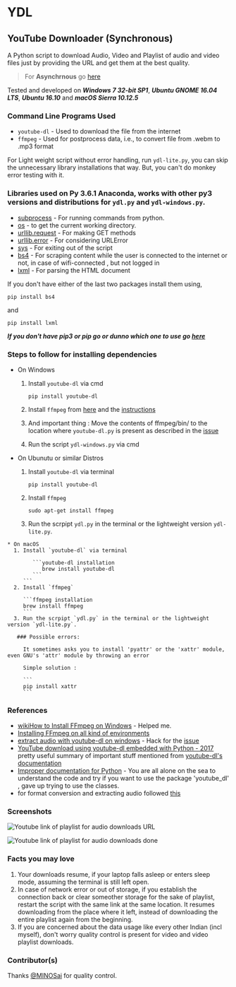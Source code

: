 # YDL
## YouTube Downloader (Synchronous)

A Python script to download Audio, Video and  Playlist of audio and video files just by providing the URL and get them at the best quality.

>  For **Asynchrnous** go [here](https://github.com/greed2411/YDL/tree/ydl-async)

Tested and developed on ***Windows 7 32-bit SP1***, ***Ubuntu GNOME 16.04 LTS***, ***Ubuntu 16.10*** and ***macOS Sierra 10.12.5***

### Command Line Programs Used
  * `youtube-dl` - Used to download the file from the internet
  * `ffmpeg` - Used for postprocess data, i.e., to convert file from .webm to .mp3 format

For Light weight script without error handling, run `ydl-lite.py`, you can skip the unnecessary library installations that way. But, you can't do monkey error testing with it.

### Libraries used on Py 3.6.1 Anaconda, works with other py3 versions and distributions for `ydl.py` and `ydl-windows.py`.
  * [subprocess](https://docs.python.org/3/library/subprocess.html#older-high-level-api) - For running commands from python.
  * [os](https://docs.python.org/3/library/os.html) - to get the current working directory.
  * [urllib.request](https://docs.python.org/3/library/urllib.request.html#module-urllib.request) - For making GET methods
  * [urllib.error](https://docs.python.org/3/library/urllib.error.html#module-urllib.error) - For considering URLError
  * [sys](https://docs.python.org/3/library/sys.html) - For exiting out of the script
  * [bs4](http://beautiful-soup-4.readthedocs.io/en/latest/) - For scraping content while the user is connected to the internet or not, in case of wifi-connected , but not logged in
  * [lxml](http://lxml.de/#download) - For parsing the HTML document

  If you don't have either of the last two packages install them using,

  ```pip installation
  pip install bs4
  ```

  and 

  ```pip installation
  pip install lxml
  ```
  ***If you don't have pip3 or pip go or dunno which one to use go [here](https://stackoverflow.com/a/6587528)***

### Steps to follow for installing dependencies
  * On Windows 
     1. Install `youtube-dl` via cmd
       
        ```youtube-dl installation
        pip install youtube-dl
        ```
     2. Install `ffmpeg` from [here](http://ffmpeg.zeranoe.com/builds/) and the [instructions](http://www.wikihow.com/Install-FFmpeg-on-Windows)
     
     3. And important thing : Move the contents of ffmpeg/bin/ to the location where `youtube-dl.py` is present as described in the [issue](https://stackoverflow.com/a/42745019)
     
     4. Run the script `ydl-windows.py` via cmd
     
   * On Ubunutu or similar Distros
      1. Install `youtube-dl` via terminal
      
         ```youtube-dl installation
         pip install youtube-dl
         ```
      2. Install `ffmpeg`
      
         ```ffmpeg installation
         sudo apt-get install ffmpeg
         ```
      3. Run the scrpipt `ydl.py` in the terminal or the lightweight version `ydl-lite.py`.
    
    * On macOS
      1. Install `youtube-dl` via terminal

            ```youtube-dl installation
               brew install youtube-dl
            ```
         ```
      2. Install `ffmpeg`
      
         ```ffmpeg installation
         brew install ffmpeg
         ```
      3. Run the scrpipt `ydl.py` in the terminal or the lightweight version `ydl-lite.py`.

       ### Possible errors: 

         It sometimes asks you to install 'pyattr' or the 'xattr' module, even GNU's 'attr' module by throwing an error

         Simple solution : 

         ```
         pip install xattr
         ```

### References
  * [wikiHow to Install FFmpeg on Windows](http://www.wikihow.com/Install-FFmpeg-on-Windows) - Helped me.
  * [Installing FFmpeg on all kind of environments](https://github.com/adaptlearning/adapt_authoring/wiki/Installing-FFmpeg)
  * [extract audio with youtube-dl on windows](https://stackoverflow.com/a/42745019) - Hack for the [issue](https://github.com/NixOS/nixpkgs/issues/5236) 
  * [YouTube download using youtube-dl embedded with Python - 2017](http://www.bogotobogo.com/VideoStreaming/YouTube/youtube-dl-embedding.php) pretty useful summary of important stuff mentioned from [youtube-dl's documentation](https://github.com/rg3/youtube-dl)
  * [Improper documentation for Python](https://github.com/rg3/youtube-dl/blob/master/youtube_dl/YoutubeDL.py) - You are all alone on the sea to understand the code and try if you want to use the package 'youtube_dl' , gave up trying to use the classes.
  * for format conversion and extracting audio followed [this](http://www.slashgeek.net/2016/06/24/5-youtube-dl-tips-might-not-know/)

### Screenshots

![Youtube link of playlist for audio downloads URL](/../screenshots/4.png?raw=true "Ubuntu")

![Youtube link of playlist for audio downloads done](/../screenshots/3.png?raw=true "macOS")

### Facts you may love

1. Your downloads resume, if your laptop falls asleep or enters sleep mode, assuming the terminal is still left open.
2. In case of network error or out of storage, if you establish the connection back or clear someother storage for the sake of playlist, restart the script with the same link at the same location. It resumes downloading from the place where it left, instead of downloading the entire playlist again from the beginning. 
3. If you are concerned about the data usage like every other Indian (incl myself), don't worry quality control is present for video and video playlist downloads.

### Contributor(s)

Thanks [@MINOSai](https://github.com/MINOSai) for quality control.
